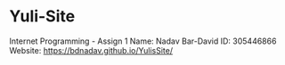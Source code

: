 # Yuli-Site
Internet Programming - Assign 1
Name: Nadav Bar-David
ID: 305446866
Website: https://bdnadav.github.io/YulisSite/
